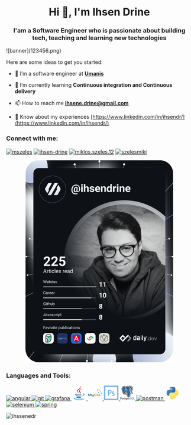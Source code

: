 <h1 align="center">Hi 👋, I'm Ihsen Drine</h1>
<h3 align="center"> I'am a Software Engineer who is passionate about building tech, teaching and learning new technologies </h3>
![banner](123456.png)


Here are some ideas to get you started:

- 🔭 I’m  a software engineer at **[Umanis](https://www.umanis.com/en)**
- 🌱 I’m currently learning **Continuous integration and Continuous delivery**

- 📫 How to reach me **ihsene.drine@gmail.com**

- 📄 Know about my experiences [https://www.linkedin.com/in/ihsendr/](https://www.linkedin.com/in/ihsendr/)
<h3 align="left">Connect with me:</h3>
<p align="left">
<a href="https://twitter.com/ihsendrine" target="blank"><img align="center" src="https://raw.githubusercontent.com/rahuldkjain/github-profile-readme-generator/master/src/images/icons/Social/twitter.svg" alt="mszeles" height="30" width="40" /></a>
<a href="https://www.linkedin.com/in/ihsendr" target="blank"><img align="center" src="https://raw.githubusercontent.com/rahuldkjain/github-profile-readme-generator/master/src/images/icons/Social/linked-in-alt.svg" alt="ihsen-drine" height="30" width="40" /></a>
<a href="https://www.facebook.com/DrineIH" target="blank"><img align="center" src="https://raw.githubusercontent.com/rahuldkjain/github-profile-readme-generator/master/src/images/icons/Social/facebook.svg" alt="miklos.szeles.12" height="30" width="40" /></a>
<a href="v" target="blank"><img align="center" src="https://raw.githubusercontent.com/rahuldkjain/github-profile-readme-generator/master/src/images/icons/Social/instagram.svg" alt="szelesmiki" height="30" width="40" /></a>
</p>
<div align="center">
<a href="https://app.daily.dev/ihsendrine"><img src="https://github.com/ihssenedr/ihssenedr/blob/main/devcard.svg" width="400" alt="Drine ihssene's Dev Card"/></a>

</div>

<!-- BLOG-POST-LIST:START -->
<!-- BLOG-POST-LIST:END -->



<h3 align="left">Languages and Tools:</h3>
<p align="left"> <a href="https://angular.io/" target="_blank" rel="noreferrer"> <img src="https://www.cronj.com/blog/wp-content/uploads/2017/05/angular.png.webp" alt="angular" width="40" height="40"/> </a> <a href="https://git-scm.com/" target="_blank" rel="noreferrer"> <img src="https://www.vectorlogo.zone/logos/git-scm/git-scm-icon.svg" alt="git" width="40" height="40"/> </a> <a href="https://www.cypress.io/" target="_blank" rel="noreferrer"> <img src="https://upload.wikimedia.org/wikipedia/commons/a/a4/Cypress.png" alt="grafana" width="40" height="40"/> </a> <a href="https://www.java.com" target="_blank" rel="noreferrer"> <img src="https://raw.githubusercontent.com/devicons/devicon/master/icons/java/java-original.svg" alt="java" width="40" height="40"/> </a>  <a href="https://www.mysql.com/" target="_blank" rel="noreferrer"> <img src="https://raw.githubusercontent.com/devicons/devicon/master/icons/mysql/mysql-original-wordmark.svg" alt="mysql" width="40" height="40"/> </a> <a href="https://www.photoshop.com/en" target="_blank" rel="noreferrer"> <img src="https://raw.githubusercontent.com/devicons/devicon/master/icons/photoshop/photoshop-line.svg" alt="photoshop" width="40" height="40"/> </a> <a href="https://www.postgresql.org" target="_blank" rel="noreferrer"> <img src="https://raw.githubusercontent.com/devicons/devicon/master/icons/postgresql/postgresql-original-wordmark.svg" alt="postgresql" width="40" height="40"/> </a> <a href="https://postman.com" target="_blank" rel="noreferrer"> <img src="https://www.vectorlogo.zone/logos/getpostman/getpostman-icon.svg" alt="postman" width="40" height="40"/> </a> <a href="https://www.python.org" target="_blank" rel="noreferrer"> <img src="https://raw.githubusercontent.com/devicons/devicon/master/icons/python/python-original.svg" alt="python" width="40" height="40"/> </a> <a href="https://www.selenium.dev" target="_blank" rel="noreferrer"> <img src="https://raw.githubusercontent.com/detain/svg-logos/780f25886640cef088af994181646db2f6b1a3f8/svg/selenium-logo.svg" alt="selenium" width="40" height="40"/> </a> <a href="https://spring.io/" target="_blank" rel="noreferrer"> <img src="https://www.vectorlogo.zone/logos/springio/springio-icon.svg" alt="spring" width="40" height="40"/> </a> </p>

<p><img align="left" src="https://github-readme-stats.vercel.app/api/top-langs?username=ihssenedr&show_icons=true&locale=en&layout=compact" alt="ihssenedr" /></p>
